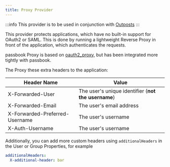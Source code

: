 ```yaml
---
title: Proxy Provider
---
```


:::info
This provider is to be used in conjunction with [Outposts](../outposts/outposts.md)
:::

This provider protects applications, which have no built-in support for OAuth2 or SAML. This is done by running a lightweight Reverse Proxy in front of the application, which authenticates the requests.

passbook Proxy is based on [oauth2_proxy](https://github.com/oauth2-proxy/oauth2-proxy), but has been integrated more tightly with passbook.

The Proxy these extra headers to the application:

Header Name | Value
-------------|-------
X-Forwarded-User | The user's unique identifier (**not the username**)
X-Forwarded-Email | The user's email address
X-Forwarded-Preferred-Username | The user's username
X-Auth-Username | The user's username

Additionally, you can add more custom headers using `additionalHeaders` in the User or Group Properties, for example

```yaml
additionalHeaders:
  X-additional-header: bar
```
